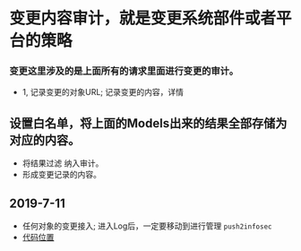 # 变更内容审计，就是变更系统部件或者平台的策略

### 变更这里涉及的是上面所有的请求里面进行变更的审计。
- 1, 记录变更的对象URL; 记录变更的内容，详情


## 设置白名单，将上面的Models出来的结果全部存储为对应的内容。
- 将结果过滤 纳入审计。
- 形成变更记录的内容。

## 2019-7-11
- 任何对象的变更接入; 进入Log后，一定要移动到进行管理 `push2infosec`
- [代码位置](./views.py)

